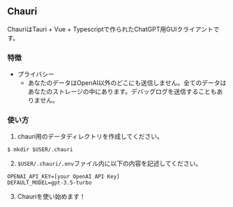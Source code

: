 ## Chauri
ChauriはTauri + Vue + Typescriptで作られたChatGPT用GUIクライアントです。

### 特徴
- プライバシー
  - あなたのデータはOpenAI以外のどこにも送信しません。全てのデータはあなたのストレージの中にあります。デバッグログを送信することもありません。

### 使い方
1. chauri用のデータディレクトリを作成してください。

```
$ mkdir $USER/.chauri
```

2. `$USER/.chauri/.env`ファイル内に以下の内容を記述してください。

```
OPENAI_API_KEY=[your OpenAI API Key]
DEFAULT_MODEL=gpt-3.5-turbo
```

3. Chauriを使い始めます！